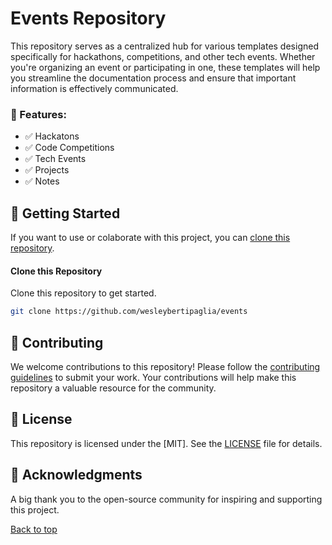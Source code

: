 # Events Repository

This repository serves as a centralized hub for various templates designed specifically for hackathons, competitions, and other tech events. Whether you're organizing an event or participating in one, these templates will help you streamline the documentation process and ensure that important information is effectively communicated.

### 📃 Features:

- ✅ Hackatons
- ✅ Code Competitions
- ✅ Tech Events
- ✅ Projects
- ✅ Notes

## 🤖 Getting Started

If you want to use or colaborate with this project, you can [clone this repository](#clone-this-repository).

#### Clone this Repository

Clone this repository to get started.

```bash
git clone https://github.com/wesleybertipaglia/events
```

## 🤝 Contributing

We welcome contributions to this repository! Please follow the [contributing guidelines](CONTRIBUTING.md) to submit your work. Your contributions will help make this repository a valuable resource for the community.

## 📜 License

This repository is licensed under the [MIT]. See the [LICENSE](LICENSE) file for details.

## 🎉 Acknowledgments

A big thank you to the open-source community for inspiring and supporting this project.

[Back to top](#events-repository)
